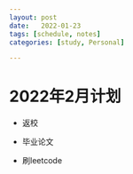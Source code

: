 ```yaml
---
layout: post
date:   2022-01-23
tags: [schedule, notes]
categories: [study, Personal]

---
```


# 2022年2月计划

- 返校

- 毕业论文

- 刷leetcode

  


